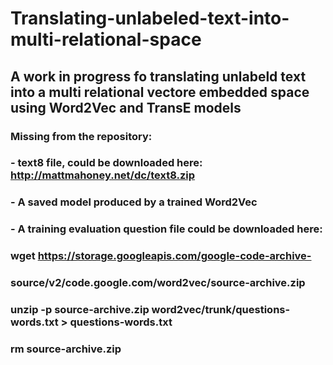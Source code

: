 # Translating-unlabeled-text-into-multi-relational-space
## A work in progress fo translating unlabeld text into a multi relational vectore embedded space using Word2Vec and TransE models

### Missing from the repository: 
### - text8 file, could be downloaded here: http://mattmahoney.net/dc/text8.zip
### - A saved model produced by a trained Word2Vec
### - A training evaluation question file could be downloaded here: 
### wget https://storage.googleapis.com/google-code-archive-
### source/v2/code.google.com/word2vec/source-archive.zip
### unzip -p source-archive.zip  word2vec/trunk/questions-words.txt > questions-words.txt
### rm source-archive.zip
